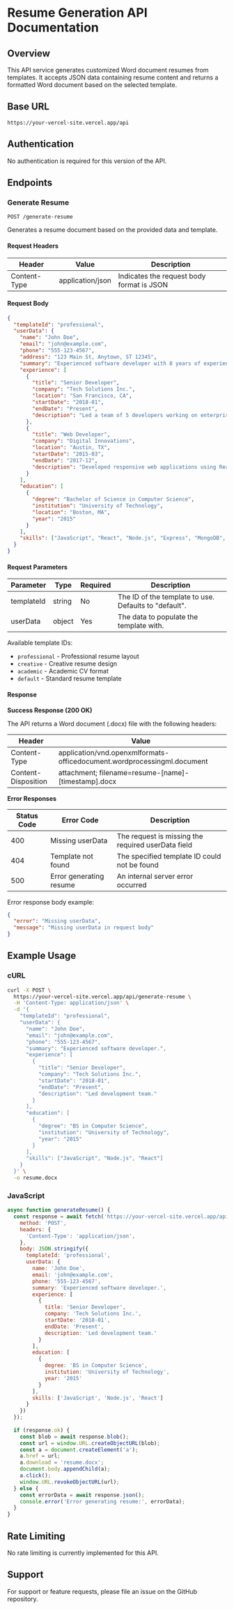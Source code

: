 # Resume Generation API Documentation

## Overview

This API service generates customized Word document resumes from templates. It accepts JSON data containing resume content and returns a formatted Word document based on the selected template.

## Base URL

```
https://your-vercel-site.vercel.app/api
```

## Authentication

No authentication is required for this version of the API.

## Endpoints

### Generate Resume

```http
POST /generate-resume
```

Generates a resume document based on the provided data and template.

#### Request Headers

| Header        | Value            | Description                                 |
|---------------|------------------|---------------------------------------------|
| Content-Type  | application/json | Indicates the request body format is JSON   |

#### Request Body

```json
{
  "templateId": "professional",
  "userData": {
    "name": "John Doe",
    "email": "john@example.com",
    "phone": "555-123-4567",
    "address": "123 Main St, Anytown, ST 12345",
    "summary": "Experienced software developer with 8 years of experience in web development.",
    "experience": [
      {
        "title": "Senior Developer",
        "company": "Tech Solutions Inc.",
        "location": "San Francisco, CA",
        "startDate": "2018-01",
        "endDate": "Present",
        "description": "Led a team of 5 developers working on enterprise web applications. Implemented CI/CD pipelines that reduced deployment time by 40%."
      },
      {
        "title": "Web Developer",
        "company": "Digital Innovations",
        "location": "Austin, TX",
        "startDate": "2015-03",
        "endDate": "2017-12",
        "description": "Developed responsive web applications using React and Node.js."
      }
    ],
    "education": [
      {
        "degree": "Bachelor of Science in Computer Science",
        "institution": "University of Technology",
        "location": "Boston, MA",
        "year": "2015"
      }
    ],
    "skills": ["JavaScript", "React", "Node.js", "Express", "MongoDB", "AWS", "Docker", "CI/CD"]
  }
}
```

#### Request Parameters

| Parameter   | Type   | Required | Description                                                 |
|-------------|--------|----------|-------------------------------------------------------------|
| templateId  | string | No       | The ID of the template to use. Defaults to "default".       |
| userData    | object | Yes      | The data to populate the template with.                     |

Available template IDs:
- `professional` - Professional resume layout
- `creative` - Creative resume design
- `academic` - Academic CV format
- `default` - Standard resume template

#### Response

**Success Response (200 OK)**

The API returns a Word document (.docx) file with the following headers:

| Header               | Value                                                                    |
|----------------------|--------------------------------------------------------------------------|
| Content-Type         | application/vnd.openxmlformats-officedocument.wordprocessingml.document |
| Content-Disposition  | attachment; filename=resume-[name]-[timestamp].docx                      |

**Error Responses**

| Status Code | Error Code           | Description                                        |
|-------------|----------------------|----------------------------------------------------|
| 400         | Missing userData     | The request is missing the required userData field |
| 404         | Template not found   | The specified template ID could not be found       |
| 500         | Error generating resume | An internal server error occurred               |

Error response body example:

```json
{
  "error": "Missing userData",
  "message": "Missing userData in request body"
}
```

## Example Usage

### cURL

```bash
curl -X POST \
  https://your-vercel-site.vercel.app/api/generate-resume \
  -H 'Content-Type: application/json' \
  -d '{
    "templateId": "professional",
    "userData": {
      "name": "John Doe",
      "email": "john@example.com",
      "phone": "555-123-4567",
      "summary": "Experienced software developer.",
      "experience": [
        {
          "title": "Senior Developer",
          "company": "Tech Solutions Inc.",
          "startDate": "2018-01",
          "endDate": "Present",
          "description": "Led development team."
        }
      ],
      "education": [
        {
          "degree": "BS in Computer Science",
          "institution": "University of Technology",
          "year": "2015"
        }
      ],
      "skills": ["JavaScript", "Node.js", "React"]
    }
  }' \
  -o resume.docx
```

### JavaScript

```javascript
async function generateResume() {
  const response = await fetch('https://your-vercel-site.vercel.app/api/generate-resume', {
    method: 'POST',
    headers: {
      'Content-Type': 'application/json',
    },
    body: JSON.stringify({
      templateId: 'professional',
      userData: {
        name: 'John Doe',
        email: 'john@example.com',
        phone: '555-123-4567',
        summary: 'Experienced software developer.',
        experience: [
          {
            title: 'Senior Developer',
            company: 'Tech Solutions Inc.',
            startDate: '2018-01',
            endDate: 'Present',
            description: 'Led development team.'
          }
        ],
        education: [
          {
            degree: 'BS in Computer Science',
            institution: 'University of Technology',
            year: '2015'
          }
        ],
        skills: ['JavaScript', 'Node.js', 'React']
      }
    })
  });
  
  if (response.ok) {
    const blob = await response.blob();
    const url = window.URL.createObjectURL(blob);
    const a = document.createElement('a');
    a.href = url;
    a.download = 'resume.docx';
    document.body.appendChild(a);
    a.click();
    window.URL.revokeObjectURL(url);
  } else {
    const errorData = await response.json();
    console.error('Error generating resume:', errorData);
  }
}
```

## Rate Limiting

No rate limiting is currently implemented for this API.

## Support

For support or feature requests, please file an issue on the GitHub repository.